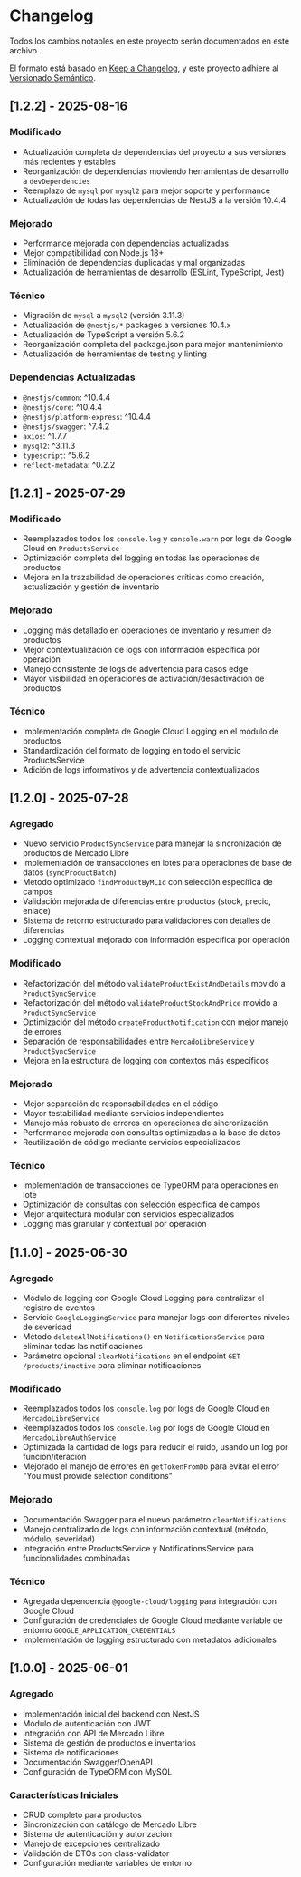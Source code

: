 # Changelog

Todos los cambios notables en este proyecto serán documentados en este archivo.

El formato está basado en [Keep a Changelog](https://keepachangelog.com/es-ES/1.0.0/),
y este proyecto adhiere al [Versionado Semántico](https://semver.org/lang/es/).

## [1.2.2] - 2025-08-16

### Modificado

- Actualización completa de dependencias del proyecto a sus versiones más recientes y estables
- Reorganización de dependencias moviendo herramientas de desarrollo a `devDependencies`
- Reemplazo de `mysql` por `mysql2` para mejor soporte y performance
- Actualización de todas las dependencias de NestJS a la versión 10.4.4

### Mejorado

- Performance mejorada con dependencias actualizadas
- Mejor compatibilidad con Node.js 18+
- Eliminación de dependencias duplicadas y mal organizadas
- Actualización de herramientas de desarrollo (ESLint, TypeScript, Jest)

### Técnico

- Migración de `mysql` a `mysql2` (versión 3.11.3)
- Actualización de `@nestjs/*` packages a versiones 10.4.x
- Actualización de TypeScript a versión 5.6.2
- Reorganización completa del package.json para mejor mantenimiento
- Actualización de herramientas de testing y linting

### Dependencias Actualizadas

- `@nestjs/common`: ^10.4.4
- `@nestjs/core`: ^10.4.4
- `@nestjs/platform-express`: ^10.4.4
- `@nestjs/swagger`: ^7.4.2
- `axios`: ^1.7.7
- `mysql2`: ^3.11.3
- `typescript`: ^5.6.2
- `reflect-metadata`: ^0.2.2

## [1.2.1] - 2025-07-29

### Modificado

- Reemplazados todos los `console.log` y `console.warn` por logs de Google Cloud en `ProductsService`
- Optimización completa del logging en todas las operaciones de productos
- Mejora en la trazabilidad de operaciones críticas como creación, actualización y gestión de inventario

### Mejorado

- Logging más detallado en operaciones de inventario y resumen de productos
- Mejor contextualización de logs con información específica por operación
- Manejo consistente de logs de advertencia para casos edge
- Mayor visibilidad en operaciones de activación/desactivación de productos

### Técnico

- Implementación completa de Google Cloud Logging en el módulo de productos
- Standardización del formato de logging en todo el servicio ProductsService
- Adición de logs informativos y de advertencia contextualizados

## [1.2.0] - 2025-07-28

### Agregado

- Nuevo servicio `ProductSyncService` para manejar la sincronización de productos de Mercado Libre
- Implementación de transacciones en lotes para operaciones de base de datos (`syncProductBatch`)
- Método optimizado `findProductByMLId` con selección específica de campos
- Validación mejorada de diferencias entre productos (stock, precio, enlace)
- Sistema de retorno estructurado para validaciones con detalles de diferencias
- Logging contextual mejorado con información específica por operación

### Modificado

- Refactorización del método `validateProductExistAndDetails` movido a `ProductSyncService`
- Refactorización del método `validateProductStockAndPrice` movido a `ProductSyncService`
- Optimización del método `createProductNotification` con mejor manejo de errores
- Separación de responsabilidades entre `MercadoLibreService` y `ProductSyncService`
- Mejora en la estructura de logging con contextos más específicos

### Mejorado

- Mejor separación de responsabilidades en el código
- Mayor testabilidad mediante servicios independientes
- Manejo más robusto de errores en operaciones de sincronización
- Performance mejorada con consultas optimizadas a la base de datos
- Reutilización de código mediante servicios especializados

### Técnico

- Implementación de transacciones de TypeORM para operaciones en lote
- Optimización de consultas con selección específica de campos
- Mejor arquitectura modular con servicios especializados
- Logging más granular y contextual por operación

## [1.1.0] - 2025-06-30

### Agregado

- Módulo de logging con Google Cloud Logging para centralizar el registro de eventos
- Servicio `GoogleLoggingService` para manejar logs con diferentes niveles de severidad
- Método `deleteAllNotifications()` en `NotificationsService` para eliminar todas las notificaciones
- Parámetro opcional `clearNotifications` en el endpoint `GET /products/inactive` para eliminar notificaciones

### Modificado

- Reemplazados todos los `console.log` por logs de Google Cloud en `MercadoLibreService`
- Reemplazados todos los `console.log` por logs de Google Cloud en `MercadoLibreAuthService`
- Optimizada la cantidad de logs para reducir el ruido, usando un log por función/iteración
- Mejorado el manejo de errores en `getTokenFromDb` para evitar el error "You must provide selection conditions"

### Mejorado

- Documentación Swagger para el nuevo parámetro `clearNotifications`
- Manejo centralizado de logs con información contextual (método, módulo, severidad)
- Integración entre ProductsService y NotificationsService para funcionalidades combinadas

### Técnico

- Agregada dependencia `@google-cloud/logging` para integración con Google Cloud
- Configuración de credenciales de Google Cloud mediante variable de entorno `GOOGLE_APPLICATION_CREDENTIALS`
- Implementación de logging estructurado con metadatos adicionales

## [1.0.0] - 2025-06-01

### Agregado

- Implementación inicial del backend con NestJS
- Módulo de autenticación con JWT
- Integración con API de Mercado Libre
- Sistema de gestión de productos e inventarios
- Sistema de notificaciones
- Documentación Swagger/OpenAPI
- Configuración de TypeORM con MySQL

### Características Iniciales

- CRUD completo para productos
- Sincronización con catálogo de Mercado Libre
- Sistema de autenticación y autorización
- Manejo de excepciones centralizado
- Validación de DTOs con class-validator
- Configuración mediante variables de entorno
